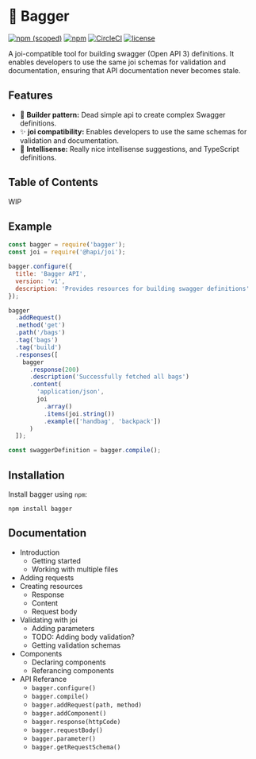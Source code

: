 # 🎒 Bagger

[![npm (scoped)](https://img.shields.io/npm/v/@digitalroute/bagger?style=flat-square)](https://www.npmjs.com/package/@digitalroute/bagger)
[![npm](https://img.shields.io/npm/dm/@digitalroute/bagger?style=flat-square)](https://www.npmjs.com/package/@digitalroute/bagger)
[![CircleCI](https://img.shields.io/circleci/build/github/digitalroute/bagger/master?style=flat-square)](https://circleci.com/gh/digitalroute/workflows/bagger)
[![license](https://img.shields.io/github/license/digitalroute/bagger.svg?style=flat-square)](https://github.com/digitalroute/bagger/blob/master/LICENSE)

A joi-compatible tool for building swagger (Open API 3) definitions. It enables developers to use the same joi schemas for validation and documentation, ensuring that API documentation never becomes stale.

## Features

- 🔨 **Builder pattern:** Dead simple api to create complex Swagger definitions.
- ✨ **joi compatibility:** Enables developers to use the same schemas for validation and documentation.
- 🔎 **Intellisense:** Really nice intellisense suggestions, and TypeScript definitions.

## Table of Contents

WIP

## Example

```js
const bagger = require('bagger');
const joi = require('@hapi/joi');

bagger.configure({
  title: 'Bagger API',
  version: 'v1',
  description: 'Provides resources for building swagger definitions'
});

bagger
  .addRequest()
  .method('get')
  .path('/bags')
  .tag('bags')
  .tag('build')
  .responses([
    bagger
      .response(200)
      .description('Successfully fetched all bags')
      .content(
        'application/json',
        joi
          .array()
          .items(joi.string())
          .example(['handbag', 'backpack'])
      )
  ]);

const swaggerDefinition = bagger.compile();
```

## Installation

Install bagger using `npm`:

`npm install bagger`

## Documentation

- Introduction
  - Getting started
  - Working with multiple files
- Adding requests
- Creating resources
  - Response
  - Content
  - Request body
- Validating with joi
  - Adding parameters
  - TODO: Adding body validation?
  - Getting validation schemas
- Components
  - Declaring components
  - Referancing components
- API Referance
  - `bagger.configure()`
  - `bagger.compile()`
  - `bagger.addRequest(path, method)`
  - `bagger.addComponent()`
  - `bagger.response(httpCode)`
  - `bagger.requestBody()`
  - `bagger.parameter()`
  - `bagger.getRequestSchema()`
